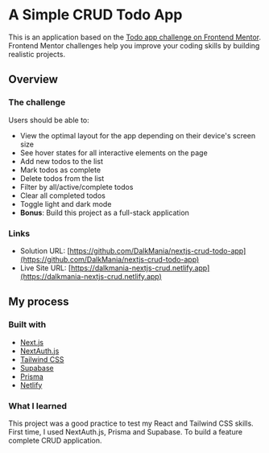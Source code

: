 # A Simple CRUD Todo App

This is an application based on the [Todo app challenge on Frontend Mentor](https://www.frontendmentor.io/challenges/todo-app-Su1_KokOW). Frontend Mentor challenges help you improve your coding skills by building realistic projects.

## Overview

### The challenge

Users should be able to:

-   View the optimal layout for the app depending on their device's screen size
-   See hover states for all interactive elements on the page
-   Add new todos to the list
-   Mark todos as complete
-   Delete todos from the list
-   Filter by all/active/complete todos
-   Clear all completed todos
-   Toggle light and dark mode
-   **Bonus**: Build this project as a full-stack application

### Links

-   Solution URL: [https://github.com/DalkMania/nextjs-crud-todo-app](https://github.com/DalkMania/nextjs-crud-todo-app)
-   Live Site URL: [https://dalkmania-nextjs-crud.netlify.app](https://dalkmania-nextjs-crud.netlify.app)

## My process

### Built with

-   [Next.js](https://nextjs.org/)
-   [NextAuth.js](https://next-auth.js.org/)
-   [Tailwind CSS](https://tailwindcss.com/)
-   [Supabase](https://supabase.com/)
-   [Prisma](https://www.prisma.io/)
-   [Netlify](https://netlify.com/)

### What I learned

This project was a good practice to test my React and Tailwind CSS skills. First time, I used NextAuth.js, Prisma and Supabase. To build a feature complete CRUD application.
